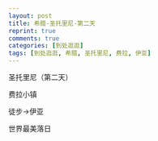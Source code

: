 ```yaml
---
layout: post
title: 希腊-圣托里尼-第二天
reprint: true
comments: true
categories: [到处逛逛]
tags: [到处逛逛, 希腊, 圣托里尼, 费拉, 伊亚]
---
```


圣托里尼（第二天）

费拉小镇

徒步->伊亚

世界最美落日


<script>
    photos=[
        ["/images/2017-09-20/DSC07643.jpg", "出发->费拉", "75%"],
        ["/images/2017-09-20/DSC07649.jpg", "悬崖边鳞次栉比的小白房", "75%"],
        ["/images/2017-09-20/DSC07652.jpg", "远处火山岛，打卡", "75%"],
        ["/images/2017-09-20/DSC07656.jpg", "", "75%"],
        ["/images/2017-09-20/DSC07662.jpg", "", "75%"],
        ["/images/2017-09-20/DSC07663.jpg", "", "75%"],
        ["/images/2017-09-20/DSC07664.jpg", "费拉小镇", "75%"],
        ["/images/2017-09-20/DSC07665.jpg", "", "75%"],
        ["/images/2017-09-20/DSC07666.jpg", "", "75%"],
        ["/images/2017-09-20/DSC07668.jpg", "", "75%"],
        ["/images/2017-09-20/DSC07671.jpg", "", "75%"],
        ["/images/2017-09-20/DSC07673.jpg", "", "75%"],
        ["/images/2017-09-20/DSC07676.jpg", "晒太阳的猫", "75%"],
        ["/images/2017-09-20/DSC07677.jpg", "", "75%"],
        ["/images/2017-09-20/DSC07678.jpg", "", "75%"],
        ["/images/2017-09-20/DSC07679.jpg", "", "75%"],
        ["/images/2017-09-20/DSC07680.jpg", "", "75%"],
        ["/images/2017-09-20/DSC07684.jpg", "", "75%"],
        ["/images/2017-09-20/DSC07686.jpg", "", "75%"],
        ["/images/2017-09-20/DSC07691.jpg", "", "75%"],
        ["/images/2017-09-20/DSC07698.jpg", "", "75%"],
        ["/images/2017-09-20/DSC07703.jpg", "", "75%"],
        ["/images/2017-09-20/DSC07704.jpg", "", "75%"],
        ["/images/2017-09-20/DSC07707.jpg", "", "75%"],
        ["/images/2017-09-20/DSC07713.jpg", "", "75%"],
        ["/images/2017-09-20/DSC07720.jpg", "", "75%"],
        ["/images/2017-09-20/DSC07721.jpg", "", "75%"],
        ["/images/2017-09-20/DSC07726.jpg", "蓝顶教堂", "75%"],
        ["/images/2017-09-20/DSC07735.jpg", "", "75%"],
        ["/images/2017-09-20/DSC07749.jpg", "", "75%"],
        ["/images/2017-09-20/DSC07758.jpg", "", "75%"],
        ["/images/2017-09-20/DSC07759.jpg", "", "75%"],
        ["/images/2017-09-20/DSC07760.jpg", "", "75%"],
        ["/images/2017-09-20/DSC07761.jpg", "街边小店", "75%"],
        ["/images/2017-09-20/DSC07764.jpg", "", "75%"],
        ["/images/2017-09-20/DSC07767.jpg", "", "75%"],
        ["/images/2017-09-20/DSC07772.jpg", "", "75%"],
        ["/images/2017-09-20/DSC07773.jpg", "", "75%"],
        ["/images/2017-09-20/DSC07774.jpg", "", "75%"],
        ["/images/2017-09-20/DSC07776.jpg", "", "75%"],
        ["/images/2017-09-20/DSC07777.jpg", "", "75%"],
        ["/images/2017-09-20/DSC07778.jpg", "", "75%"],
        ["/images/2017-09-20/DSC07783.jpg", "", "75%"],
        ["/images/2017-09-20/DSC07784.jpg", "", "75%"],
        ["/images/2017-09-20/DSC07788.jpg", "", "75%"],
        ["/images/2017-09-20/DSC07789.jpg", "", "75%"],
        ["/images/2017-09-20/DSC07791.jpg", "", "75%"],
        ["/images/2017-09-20/DSC07792.jpg", "", "75%"],
        ["/images/2017-09-20/DSC07797.jpg", "", "75%"],
        ["/images/2017-09-20/DSC07804.jpg", "", "75%"],
        ["/images/2017-09-20/DSC07805.jpg", "", "75%"],
        ["/images/2017-09-20/DSC07806.jpg", "", "75%"],
        ["/images/2017-09-20/DSC07808.jpg", "", "75%"],
        ["/images/2017-09-20/DSC07810.jpg", "", "75%"],
        ["/images/2017-09-20/DSC07821.jpg", "", "75%"],
        ["/images/2017-09-20/DSC07825.jpg", "", "75%"],
        ["/images/2017-09-20/DSC07828.jpg", "", "75%"],
        ["/images/2017-09-20/DSC07829.jpg", "", "75%"],
        ["/images/2017-09-20/DSC07831.jpg", "一个小山头", "75%"],
        ["/images/2017-09-20/DSC07837.jpg", "", "75%"],
        ["/images/2017-09-20/DSC07846.jpg", "", "75%"],
        ["/images/2017-09-20/DSC07848.jpg", "", "75%"],
        ["/images/2017-09-20/DSC07853.jpg", "", "75%"],
        ["/images/2017-09-20/DSC07858.jpg", "", "75%"],
        ["/images/2017-09-20/DSC07861.jpg", "", "75%"],
        ["/images/2017-09-20/DSC07866.jpg", "", "75%"],
        ["/images/2017-09-20/DSC07867.jpg", "", "75%"],
        ["/images/2017-09-20/DSC07873.jpg", "", "75%"],
        ["/images/2017-09-20/DSC07879.jpg", "伊亚", "75%"],
        ["/images/2017-09-20/DSC07881.jpg", "", "75%"],
        ["/images/2017-09-20/DSC07889.jpg", "", "75%"],
        ["/images/2017-09-20/DSC07894.jpg", "", "75%"],
        ["/images/2017-09-20/DSC07898.jpg", "", "75%"],
        ["/images/2017-09-20/DSC07912.jpg", "", "75%"],
        ["/images/2017-09-20/DSC07926.jpg", "", "75%"],
        ["/images/2017-09-20/DSC07927.jpg", "", "75%"],
        ["/images/2017-09-20/DSC07932.jpg", "", "75%"],
        ["/images/2017-09-20/DSC07935.jpg", "", "75%"],
        ["/images/2017-09-20/DSC07936.jpg", "", "75%"],
        ["/images/2017-09-20/DSC07952.jpg", "", "75%"],
        ["/images/2017-09-20/DSC07962.jpg", "", "75%"],
        ["/images/2017-09-20/DSC07972.jpg", "", "75%"],
        ["/images/2017-09-20/DSC07981.jpg", "", "75%"],
        ["/images/2017-09-20/DSC08000.jpg", "夕阳西下", "75%"],
        ["/images/2017-09-20/DSC08001.jpg", "", "75%"],
        ["/images/2017-09-20/DSC08003.jpg", "", "75%"],
        ["/images/2017-09-20/DSC08005.jpg", "", "75%"],
        ["/images/2017-09-20/DSC08008.jpg", "", "75%"],
        ["/images/2017-09-20/DSC08011.jpg", "悬崖上的白房子呈现金色", "75%"],
        ["/images/2017-09-20/DSC08014.jpg", "", "75%"],
        ["/images/2017-09-20/DSC08106.jpg", "", "75%"],
        ["/images/2017-09-20/DSC08107.jpg", "", "75%"],
        ["/images/2017-09-20/DSC08131.jpg", "", "75%"],
        ["/images/2017-09-20/DSC08132.jpg", "天边夜色", "75%"],
        ["/images/2017-09-20/DSC08139.jpg", "晚安", "75%"],
    ];
    for (var i=0; i<photos.length; i++)
    {
        document.write("<figure><a href=\"" + photos[i][0] + "\" target=\"_blank\">")
        document.write("<img src=\"" + photos[i][0] + "\" alt=\"" + photos[i][1] + "\" width=\"" + photos[i][2] + "\">")
        document.write("</a></figure>")

        if (photos[i].length > 3)
            document.write(photos[i][3] + "<br><br>")
        else if (photos[i][1].length > 0)
            document.write(photos[i][1] + "<br><br>")
        else
            document.write("<br>")
    }
</script>
